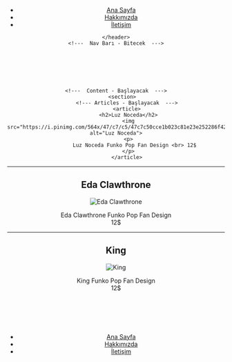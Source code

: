 <!DOCTYPE html>
<html lang="en">
<head>
    <meta charset="UTF-8">
    <meta http-equiv="X-UA-Compatible" content="IE=edge">
    <meta name="viewport" content="width=device-width, initial-scale=1.0">
    <title> TOH Funko Pop Merch</title>
</head>
<body>
    <!---  Nav Barı - Başlayacak  --->
    <header>
        <nav>
             <ul>
                <li>
                    <a href="Ana Sayfa.html" target="_parent">Ana Sayfa</a>
                </li>
                <li>
                    <a href="Hakkımızda.html" target="_blank">Hakkımızda</a>
                </li>
                <li>
                    <a href="İletişim.html" target="_blank">İletişim</a>
                </li>
             </ul>
        </nav>

    </header>
    <!---  Nav Barı - Bitecek  --->
<br><br><br><br>

    <!---  Content - Başlayacak  --->
        <section>
           <!--- Articles - Başlayacak  --->
           <article>
            <h2>Luz Noceda</h2>
            <img src="https://i.pinimg.com/564x/47/c7/c5/47c7c50cce1b023c81e23e252286f420.jpg" alt="Luz Noceda">
            <p>
                Luz Noceda Funko Pop Fan Design <br> 12$
            </p>
           </article>
<hr>
           <article>
            <h2>Eda Clawthrone</h2>
            <img src="https://i.pinimg.com/564x/ba/d3/ca/bad3cadb996c76ffed7b1eb8f696b4cc.jpg" alt="Eda Clawthrone">
            <p>
                Eda Clawthrone Funko Pop Fan Design <br> 12$
            </p>
           </article>
<hr>
           <article>
            <h2>King</h2>
            <img src="https://i.pinimg.com/564x/ae/44/d3/ae44d3b1339447a46771219209d13dd7.jpg" alt="King">
            <p>
                King Funko Pop Fan Design <br> 12$
            </p>
           </article>
           <!--- Articles - Bitecek  --->
        </section>
    <!---  Content - Bitecek  --->
<br><br><br> <br>
    <!---  Footer - Başlayacak --->
    <footer>
        <nav>
            <ul>
               <li>
                   <a href="Ana Sayfa.html" target="_parent">Ana Sayfa</a>
               </li>
               <li>
                   <a href="Hakkımızda.html" target="_blank">Hakkımızda</a>
               </li>
               <li>
                   <a href="İletişim.html" target="_blank">İletişim</a>
               </li>
            </ul>
       </nav>
    </footer>
    <!---  Footer - Bitecek  --->



</body>
</html>
